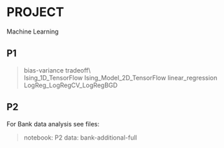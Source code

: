 # PROJECT 

Machine Learning  

## **P1**
>bias-variance tradeoff\\\
>Ising_1D_TensorFlow
>Ising_Model_2D_TensorFlow
>linear_regression
>LogReg_LogRegCV_LogRegBGD

## **P2**
For Bank data analysis see files: 
>notebook: P2 
>data: bank-additional-full 
